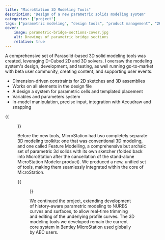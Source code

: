 ```yaml
---
title: "MicroStation 3D Modeling Tools"
description: "Design of a new parametric solids modeling system"
categories: ["project"]
tags: ["parametric modeling", "design tools", "product management", "2012"]
cover:
    image: parametric-bridge-sections-cover.jpg
    alt: Drawings of parametric bridge sections
    relative: true
---
```


A comprehensive set of Parasolid-based 3D solid modeling tools was created, leveraging D-Cubed 2D and 3D solvers.  I oversaw the modeling system's design, development, and testing, as well running go-to-market with beta user community, creating content, and supporting user events.

- Dimension-driven constraints for 2D sketches and 3D assemblies
- Works on all elements in the design file
- A design a system for parametric cells and templated placement
- Variables and parameters system
- In-model manipulation, precise input, integration with Accudraw and snapping

{{<figure src="parametric-bridge-section.jpg" alt="Screenshot of MicroStation CONNECT Edition showing parametric 2D bridge section drawing" title="Constraints and variables" caption="Driving key parameters through variables allows creation of reusable parametric components.">}}

Before the new tools, MicroStation had two completely separate 3D modeling toolkits: one that was conventional 3D modeling, and one called Feature Modelling, a comprehensive but archaic set of parametric 3d solids with its own sketcher (folded back into MicroStation after the cancellation of the stand-alone MicroStation Modeler product). We produced a new, unified set of tools, making them seamlessly integrated within the core of MicroStation.

{{<figure src="bridge-section-extrusion.jpg" alt="3D model of a concrete bridge piece" title="Parametric solids" caption="The tree of modeling operations is retained, so profiles for operations such as this extrusion remain editable.">}}

We continued the project, extending development of history-aware parametric modeling to NURBS curves and surfaces, to allow real-time trimming and editing of the underlying profile curves.  The 3D modeling tools we developed remain the current core system in Bentley MicroStation used globally by AEC users.

